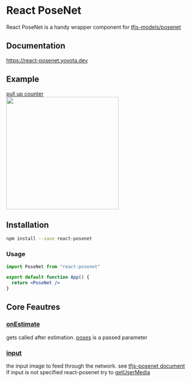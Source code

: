 # React PoseNet

React PoseNet is a handy wrapper component for [tfjs-models/posenet](https://github.com/tensorflow/tfjs-models/tree/master/posenet)

## Documentation

https://react-posenet.yoyota.dev

## Example

[pull up counter](https://github.com/yoyota/react-posenet-pull-up)  
<img src="https://i.imgur.com/xTP8Otx.gif" width=300 height=300 />

## Installation

```bash
npm install --save react-posenet
```

### Usage

```jsx
import PoseNet from "react-posenet"

export default function App() {
  return <PoseNet />
}
```

## Core Feautres

### [onEstimate](https://react-posenet.yoyota.dev/#/Props%20examples?id=section-onestimate)

gets called after estimation. [poses](https://github.com/tensorflow/tfjs-models/tree/master/posenet#keypoints) is a passed parameter  

### [input](https://react-posenet.yoyota.dev/#/Props%20examples?id=section-input)
the input image to feed through the network. see
[tfjs-posenet document](https://github.com/tensorflow/tfjs-models/tree/master/posenet#params-in-estimatesinglepose)  
If input is not specified react-posenet try to [getUserMedia](https://developer.mozilla.org/en-US/docs/Web/API/MediaDevices/getUserMedia)  